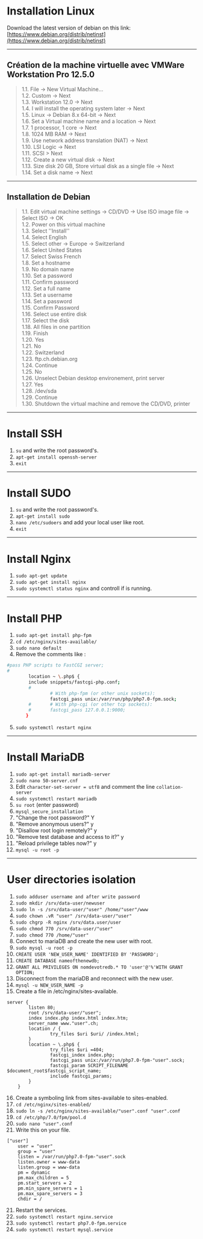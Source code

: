 # Installation Linux
Download the latest version of debian on this link: [https://www.debian.org/distrib/netinst](https://www.debian.org/distrib/netinst)

---
## Création de la machine virtuelle avec VMWare Workstation Pro 12.5.0
>1.1.   File -> New Virtual Machine...</br>
>1.2.   Custom -> Next</br>
>1.3.   Workstation 12.0 -> Next</br>
>1.4.   I will install the operating system later -> Next</br>
>1.5.   Linux -> Debian 8.x 64-bit -> Next</br>
>1.6.   Set a Virtual machine name and a location -> Next</br>
>1.7.   1 processor, 1 core -> Next</br>
>1.8.   1024 MB RAM -> Next</br>
>1.9.   Use network address translation (NAT) -> Next</br>
>1.10.  LSI Logic -> Next</br>
>1.11.  SCSI     > Next</br>
>1.12.  Create a new virtual disk -> Next</br>
>1.13.  Size disk 20 GB, Store virtual disk as a single file -> Next</br>
>1.14.  Set a disk name -> Next</br>

---
## Installation de Debian
>1.1.   Edit virtual machine settings -> CD/DVD -> Use ISO image file -> Select ISO -> OK</br>
>1.2.   Power on this virtual machine</br>
>1.3.   Select ''Install''</br>
>1.4.   Select English </br>
>1.5.   Select other -> Europe -> Switzerland</br>
>1.6.   Select United States</br>
>1.7.   Select Swiss French</br>
>1.8.   Set a hostname</br>
>1.9.   No domain name</br>
>1.10.  Set a password</br>
>1.11.  Confirm password</br>
>1.12.  Set a full name </br>
>1.13.  Set a username</br>
>1.14.  Set a password</br>
>1.15.  Confirm Password</br>
>1.16.  Select use entire disk</br>
>1.17.  Select the disk</br>
>1.18.  All files in one partition</br>
>1.19.  Finish</br>
>1.20.  Yes</br>
>1.21.  No</br>
>1.22.  Switzerland</br>
>1.23.  ftp.ch.debian.org</br>
>1.24.  Continue</br>
>1.25.  No</br>
>1.26.  Unselect Debian desktop environement, print server</br>
>1.27.  Yes</br>
>1.28.  /dev/sda</br>
>1.29.  Continue</br>
>1.30.  Shutdown the virtual machine and remove the CD/DVD, printer</br>

---

# Install SSH
1. `su` and write the root password's.
2. ```apt-get install openssh-server```
3. ```exit```

---

# Install SUDO
1. `su` and write the root password's.
2. ```apt-get install sudo```
2. `nano /etc/sudoers` and add your local user like root.
3. ```exit```

---

# Install Nginx
1. ```sudo apt-get update```
2. ```sudo apt-get install nginx```
3. ```sudo systemctl status nginx``` and controll if is running.

---

# Install PHP
1. ```sudo apt-get install php-fpm```
2. ```cd /etc/nginx/sites-available/```
3. ```sudo nano default```
4. Remove the comments like : 

```bash
#pass PHP scripts to FastCGI server;
#
        location ~ \.php$ {
        include snippets/fastcgi-php.conf;
        #
                # With php-fpm (or other unix sockets):
                fastcgi_pass unix:/var/run/php/php7.0-fpm.sock;
        #       # With php-cgi (or other tcp sockets):
        #       fastcgi_pass 127.0.0.1:9000;
       }
```

5. ```sudo systemctl restart nginx```

---

# Install MariaDB
1.  ```sudo apt-get install mariadb-server```
2.  ```sudo nano 50-server.cnf```
3.  Edit ```character-set-server = utf8``` and comment the line ```collation-server```
4.  ```sudo systemctl restart mariadb```
5.  ```su root``` (enter password)
6.  ```mysql_secure_installation```
7.  "Change the root password?" Y
8.  "Remove anonymous users?" y
9.  "Disallow root login remotely?" y
10. "Remove test database and access to it?" y
11. "Reload privilege tables now?" y
12. ```mysql -u root -p```

---

# User directories isolation
1.  ```sudo adduser username and after write password```
2.  ```sudo mkdir /srv/data-user/newuser```
3.  ```sudo ln -s /srv/data-user/"user" /home/"user"/www```
4.  ```sudo chown .vR "user" /srv/data-user/"user"```
5.  ```sudo chgrp -R nginx /srv/data.user/user```
6.  ```sudo chmod 770 /srv/data-user/"user"```
7.  ```sudo chmod 770 /home/"user"```
8.  Connect to mariaDB and create the new user with root.
9.  ```sudo mysql -u root -p```
10. ```CREATE USER 'NEW_USER_NAME' IDENTIFIED BY 'PASSWORD'; ```
11. ```CREATE DATABASE nameofthenewdb;```
12. ```GRANT ALL PRIVILEGES ON nomdevotredb.* TO 'user'@'%'WITH GRANT OPTION;```
13. Disconnect from the mariaDB and reconnect with the new user.
14. ```mysql -u NEW_USER_NAME -p ```
15. Create a file in /etc/nginx/sites-available.

```nginx
server {
        listen 80;
        root /srv/data-user/"user";
        index index.php index.html index.htm;
        server_name www."user".ch;
        location / {
                try_files $uri $uri/ /index.html;
        }
        location ~ \.php$ {
                try_files $uri =404;
                fastcgi_index index.php;
                fastcgi_pass unix:/var/run/php7.0-fpm-"user".sock;
                fastcgi_param SCRIPT_FILENAME $document_root$fastcgi_script_name;
                include fastcgi_params;
        }
    }
```
16. Create a symboling link from sites-available to sites-enabled.
17. ```cd /etc/nginx/sites-enabled/```
17. ```sudo ln -s /etc/nginx/sites-available/"user".conf "user".conf```
18. ```cd /etc/php/7.0/fpm/pool.d```
19. ```sudo nano "user".conf```
20. Write this on your file.
```
["user"]
    user = "user"
    group = "user"
    listen = /var/run/php7.0-fpm-"user".sock
    listen.owner = www-data
    listen.group = www-data
    pm = dynamic
    pm.max_children = 5
    pm.start_servers = 2
    pm.min_spare_servers = 1
    pm.max_spare_servers = 3
    chdir = /
```
21. Restart the services.
22. ```sudo systemctl restart nginx.service``` 
23. ```sudo systemctl restart php7.0-fpm.service```
24. ```sudo systemctl restart mysql.service```
